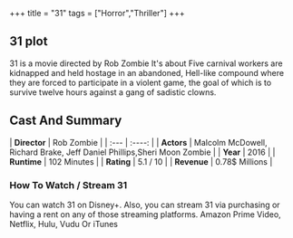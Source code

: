 +++
title = "31"
tags = ["Horror","Thriller"]
+++
## 31 plot
31 is a movie directed by Rob Zombie It's about Five carnival workers are kidnapped and held hostage in an abandoned, Hell-like compound where they are forced to participate in a violent game, the goal of which is to survive twelve hours against a gang of sadistic clowns.
## Cast And Summary
| **Director**      | Rob Zombie |
    | :---        |    :----:   |
    |  **Actors** | Malcolm McDowell, Richard Brake, Jeff Daniel Phillips,Sheri Moon Zombie |
    | **Year**   | 2016    |
    |  **Runtime** | 102 Minutes |
    |  **Rating** | 5.1 / 10 | 
    |  **Revenue** | 0.78$ Millions |
### How To Watch / Stream 31
You can watch 31 on Disney+.
Also, you can stream 31 via purchasing or having a rent on any of those streaming platforms.
Amazon Prime Video, Netflix, Hulu, Vudu Or iTunes